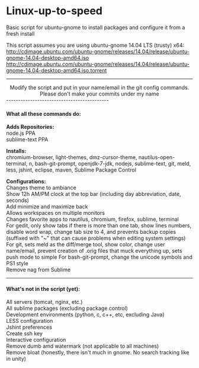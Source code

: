 Linux-up-to-speed
=================

Basic script for ubuntu-gnome to install packages and configure it from a fresh install

This script assumes you are using ubuntu-gnome 14.04 LTS (trusty) x64:  
http://cdimage.ubuntu.com/ubuntu-gnome/releases/14.04/release/ubuntu-gnome-14.04-desktop-amd64.iso  
http://cdimage.ubuntu.com/ubuntu-gnome/releases/14.04/release/ubuntu-gnome-14.04-desktop-amd64.iso.torrent

-------------------------------------------
<div align="center">Modify the script and put in your name/email in the git config commands.<br />
Please don't make your commits under my name</div>
-------------------------------------------

#### What all these commands do:
**Adds Repositories:**  
node.js PPA  
sublime-text PPA  

**Installs:**  
chromium-browser, light-themes, dmz-cursor-theme, nautilus-open-terminal, n, bash-git-prompt, openjdk-7-jdk, nodejs, sublime-text, git, meld, less, jshint, eclipse, maven, Sublime Package Control

**Configurations:**  
Changes theme to ambiance  
Show 12h AM/PM clock at the top bar (including day abbreviation, date, seconds)  
Add minimize and maximize back  
Allows workspaces on multiple monitors  
Changes favorite apps to nautilus, chromium, firefox, sublime, terminal  
For gedit, only show tabs if there is more than one tab, show lines numbers, disable word wrap, change tab size to 4, and prevents backup copies (suffixed with "~" that can cause problems when editing system settings)  
For git, sets meld as the diff/merge tool, show color, change user name/email, prevent creation of .orig files that muck everything up, sets push mode to simple
For bash-git-prompt, change the unicode symbols and PS1 style  
Remove nag from Sublime  

-------------------------------------------
#### What's not in the script (yet):
All servers (tomcat, nginx, etc.)  
All sublime packages (excluding package control)  
Development environments (python, c, c++, etc, excluding Java)  
LESS configuration  
Jshint preferences  
Create ssh key  
Interactive configuration  
Remove dumb amd watermark (not applicable to all machines)  
Remove bloat (honestly, there isn't much in gnome. No search tracking like in unity)  